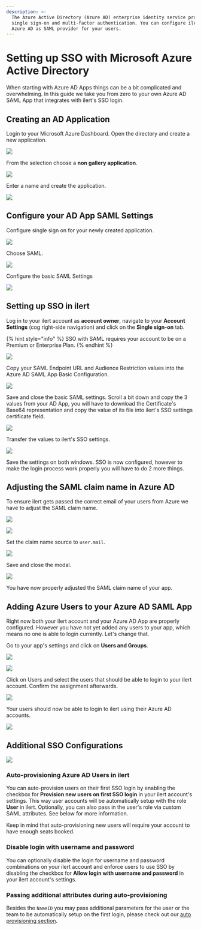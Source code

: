 ```yaml
---
description: >-
  The Azure Active Directory (Azure AD) enterprise identity service provides
  single sign-on and multi-factor authentication. You can configure ilert to use
  Azure AD as SAML provider for your users.
---
```


# Setting up SSO with Microsoft Azure Active Directory

When starting with Azure AD Apps things can be a bit complicated and overwhelming. In this guide we take you from zero to your own Azure AD SAML App that integrates with ilert's SSO login.

## Creating an AD Application

Login to your Microsoft Azure Dashboard. Open the directory and create a new application.

![](../../.gitbook/assets/meet_google_com_is_sharing_your_screen__and_Add_your_own_application_-_Microsoft_Azure.png)

From the selection choose a **non gallery application**.

![](../../.gitbook/assets/Add_your_own_application_-_Microsoft_Azure.png)

Enter a name and create the application.

![](<../../.gitbook/assets/Add_your_own_application_-_Microsoft_Azure (1).png>)

## Configure your AD App SAML Settings

Configure single sign on for your newly created application.

![](../../.gitbook/assets/iLert_SSO___Overview_-_Microsoft_Azure.png)

Choose SAML.

![](../../.gitbook/assets/iLert_SSO___Single_sign-on_-_Microsoft_Azure.png)

Configure the basic SAML Settings

![](<../../.gitbook/assets/iLert_SSO___Single_sign-on_-_Microsoft_Azure (1).png>)

## Setting up SSO in ilert

Log in to your ilert account as **account owner**, navigate to your **Account Settings** (cog right-side navigation) and click on the **Single sign-on** tab.

{% hint style="info" %}
SSO with SAML requires your account to be on a Premium or Enterprise Plan.
{% endhint %}

![](../../.gitbook/assets/iLert.png)

Copy your SAML Endpoint URL and Audience Restriction values into the Azure AD SAML App Basic Configuration.

![](../../.gitbook/assets/Basic_SAML_Configuration_-_Microsoft_Azure.png)

Save and close the basic SAML settings. Scroll a bit down and copy the 3 values from your AD App, you will have to download the Certificate's Base64 representation and copy the value of its file into ilert's SSO settings certificate field.

![](<../../.gitbook/assets/iLert_SSO___Single_sign-on_-_Microsoft_Azure (2).png>)

Transfer the values to ilert's SSO settings.

![](<../../.gitbook/assets/iLert (1).png>)

Save the settings on both windows. SSO is now configured, however to make the login process work properly you will have to do 2 more things.

## Adjusting the SAML claim name in Azure AD

To ensure ilert gets passed the correct email of your users from Azure we have to adjust the SAML claim name.

![](<../../.gitbook/assets/iLert_SSO___Single_sign-on_-_Microsoft_Azure copy.png>)

![](../../.gitbook/assets/User_Attributes___Claims_-_Microsoft_Azure.png)

Set the claim name source to `user.mail`.

![](../../.gitbook/assets/Manage_claim_-_Microsoft_Azure.png)

Save and close the modal.

![](<../../.gitbook/assets/iLert_SSO___Single_sign-on_-_Microsoft_Azure (1) copy.png>)

You have now properly adjusted the SAML claim name of your app.

## Adding Azure Users to your Azure AD SAML App

Right now both your ilert account and your Azure AD App are properly configured. However you have not yet added any users to your app, which means no one is able to login currently. Let's change that.

Go to your app's settings and click on **Users and Groups**.

![](../../.gitbook/assets/iLert_SSO___Users_and_groups_-_Microsoft_Azure.png)

![](../../.gitbook/assets/Users_-_Microsoft_Azure.png)

Click on Users and select the users that should be able to login to your ilert account. Confirm the assignment afterwards.

![](../../.gitbook/assets/Add_Assignment_-_Microsoft_Azure.png)

Your users should now be able to login to ilert using their Azure AD accounts.

![](<../../.gitbook/assets/Screenshot 2020-06-17 at 13.55.33.png>)

## Additional SSO Configurations

![](<../../.gitbook/assets/Screenshot 2020-06-17 at 13.58.03.png>)

### Auto-provisioning Azure AD Users in ilert

You can auto-provision users on their first SSO login by enabling the checkbox for **Provision new users on first SSO login** in your ilert account's settings. This way user accounts will be automatically setup with the role **User** in ilert. Optionally, you can also pass in the user's role via custom SAML attributes. See below for more information.

Keep in mind that auto-provisioning new users will require your account to have enough seats booked.

### Disable login with username and password

You can optionally disable the login for username and password combinations on your ilert account and enforce users to use SSO by disabling the checkbox for **Allow login with username and password** in your ilert account's settings.

### Passing additional attributes during auto-provisioning

Besides the `NameID` you may pass additional parameters for the user or the team to be automatically setup on the first login, please check out our [auto provisioning section](auto-provisioning-users-and-teams.md).
